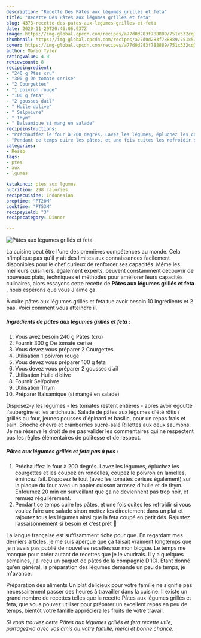 ```yaml
---
description: "Recette Des Pâtes aux légumes grillés et feta"
title: "Recette Des Pâtes aux légumes grillés et feta"
slug: 4373-recette-des-pates-aux-legumes-grilles-et-feta
date: 2020-11-29T20:46:06.937Z
image: https://img-global.cpcdn.com/recipes/a77d0d283f788889/751x532cq70/pates-aux-legumes-grilles-et-feta-photo-principale-de-la-recette.jpg
thumbnail: https://img-global.cpcdn.com/recipes/a77d0d283f788889/751x532cq70/pates-aux-legumes-grilles-et-feta-photo-principale-de-la-recette.jpg
cover: https://img-global.cpcdn.com/recipes/a77d0d283f788889/751x532cq70/pates-aux-legumes-grilles-et-feta-photo-principale-de-la-recette.jpg
author: Mario Tyler
ratingvalue: 4.8
reviewcount: 8
recipeingredient:
- "240 g Ptes cru"
- "300 g De tomate cerise"
- "2 Courgettes"
- "1 poivron rouge"
- "100 g feta"
- "2 gousses dail"
- " Huile dolive"
- " Selpoivre"
- " Thym"
- " Balsamique si mang en salade"
recipeinstructions:
- "Préchauffez le four à 200 degrés. Lavez les légumes, épluchez les courgettes et les coupez en rondelles, coupez le poivron en lamelles, émincez l’ail. Disposez le tout (avec les tomates cerises également) sur la plaque du four avec un papier cuisson arrosez d’huile et de thym. Enfournez 20 min en surveillant que ça ne deviennent pas trop noir, et remuez régulièrement."
- "Pendant ce temps cuire les pâtes, et une fois cuites les refroidir si vous voulez faire une salade sinon mettez les directement dans un plat et rajoutez tous les légumes ainsi que la feta coupé en petit dés. Rajustez l’assaisonnement si besoin et c’est prêt 🙂"
categories:
- Resep
tags:
- ptes
- aux
- lgumes

katakunci: ptes aux lgumes 
nutrition: 298 calories
recipecuisine: Indonesian
preptime: "PT20M"
cooktime: "PT53M"
recipeyield: "3"
recipecategory: Dinner

---
```



![Pâtes aux légumes grillés et feta](https://img-global.cpcdn.com/recipes/a77d0d283f788889/751x532cq70/pates-aux-legumes-grilles-et-feta-photo-principale-de-la-recette.jpg)

La cuisine peut être l'une des premières compétences au monde. Cela n'implique pas qu'il y ait des limites aux connaissances facilement disponibles pour le chef curieux de renforcer ses capacités. Même les meilleurs cuisiniers, également experts, peuvent constamment découvrir de nouveaux plats, techniques et méthodes pour améliorer leurs capacités culinaires, alors essayons cette recette de <strong> Pâtes aux légumes grillés et feta </strong>, nous espérons que vous J'aime ça.

<!--inarticleads1-->

À cuire pâtes aux légumes grillés et feta tue avoir besoin 10 Ingrédients et 2 pas. Voici comment vous atteindre il.

##### Ingrédients de pâtes aux légumes grillés et feta :

1. Vous avez besoin 240 g Pâtes (cru)
1. Fournir 300 g De tomate cerise
1. Vous devez vous préparer 2 Courgettes
1. Utilisation 1 poivron rouge
1. Vous devez vous préparer 100 g feta
1. Vous devez vous préparer 2 gousses d’ail
1. Utilisation  Huile d’olive
1. Fournir  Sel/poivre
1. Utilisation  Thym
1. Préparer  Balsamique (si mangé en salade)


Disposez-y les légumes - les tomates restent entières - après avoir égoutté l&#39;aubergine et les artichauts. Salade de pâtes aux légumes d&#39;été rôtis / grillés au four, jeunes pousses d&#39;épinard et basilic, pour un repas frais et sain. Brioche chèvre et cranberries sucré-salé Rillettes aux deux saumons. Je me réserve le droit de ne pas valider les commentaires qui ne respectent pas les règles élémentaires de politesse et de respect. 

<!--inarticleads2-->

##### Pâtes aux légumes grillés et feta pas à pas :

1. Préchauffez le four à 200 degrés. Lavez les légumes, épluchez les courgettes et les coupez en rondelles, coupez le poivron en lamelles, émincez l’ail. Disposez le tout (avec les tomates cerises également) sur la plaque du four avec un papier cuisson arrosez d’huile et de thym. Enfournez 20 min en surveillant que ça ne deviennent pas trop noir, et remuez régulièrement.
1. Pendant ce temps cuire les pâtes, et une fois cuites les refroidir si vous voulez faire une salade sinon mettez les directement dans un plat et rajoutez tous les légumes ainsi que la feta coupé en petit dés. Rajustez l’assaisonnement si besoin et c’est prêt 🙂


La langue française est suffisamment riche pour que. En regardant mes derniers articles, je me suis aperçue que ça faisait vraiment longtemps que je n&#39;avais pas publié de nouvelles recettes sur mon blogue. Le temps me manque pour créer autant de recettes que je le voudrais. Il y a quelques semaines, j&#39;ai reçu un paquet de pâtes de la compagnie D&#39;ICI. Etant donné qu&#39;en général, la préparation des légumes demande un peu de temps, je m&#39;avance. 

<!--inarticleads1-->

<p>
Préparation des aliments Un plat délicieux pour votre famille ne signifie pas nécessairement passer des heures à travailler dans la cuisine. Il existe un grand nombre de recettes telles que la recette Pâtes aux légumes grillés et feta, que vous pouvez utiliser pour préparer un excellent repas en peu de temps, bientôt votre famille appréciera les fruits de votre travail.
</p>

<p>
<i>Si vous trouvez cette Pâtes aux légumes grillés et feta recette utile, partagez-la avec vos amis ou votre famille, merci et bonne chance.</i>
</p>
